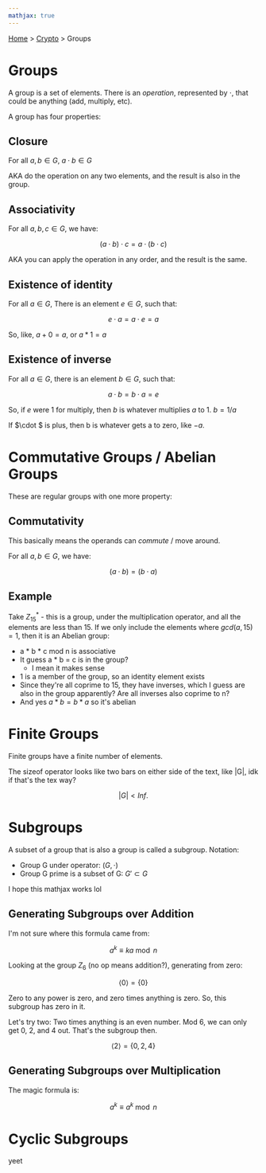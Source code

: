 ```yaml
---
mathjax: true
---
```


[Home](../../../index.md) > [Crypto](./index.md) > Groups

# Groups

A group is a set of elements. There is an *operation*, represented by $\cdot$, that could be anything (add, multiply, etc).

A group has four properties:

## Closure

For all $a, b \in G$, $a \cdot b \in G$

AKA do the operation on any two elements, and the result is also in the group.

## Associativity

For all $a, b, c \in G$, we have:

$$
(a \cdot b) \cdot c = a \cdot (b \cdot c)
$$

AKA you can apply the operation in any order, and the result is the same.

## Existence of identity

For all $a \in G$, There is an element $e \in G$, such that:

$$
e \cdot a = a \cdot e = a
$$

So, like, $a+0=a$, or $a*1=a$

## Existence of inverse

For all $a \in G$, there is an element $b \in G$, such that:

$$
a \cdot b = b \cdot a = e
$$

So, if $e$ were 1 for multiply, then $b$ is whatever multiplies $a$ to 1. $b=1/a$

If $\cdot $ is plus, then b is whatever gets a to zero, like $-a$.

# Commutative Groups / Abelian Groups

These are regular groups with one more property:

## Commutativity

This basically means the operands can *commute* / move around.

For all $a, b \in G$, we have:

$$
(a \cdot b) = (b \cdot a)
$$

## Example

Take $Z_{15}^{*}$ - this is a group, under the multiplication operator, and all the elements are less than 15. If we only include the elements where $gcd(a,15)=1$, then it is an Abelian group:

- a * b * c mod n is associative
- It guess a * b = c is in the group?
	- I mean it makes sense
- 1 is a member of the group, so an identity element exists
- Since they're all coprime to 15, they have inverses, which I guess are also in the group apparently? Are all inverses also coprime to n?
- And yes $a*b = b*a$ so it's abelian

# Finite Groups

Finite groups have a finite number of elements.

The sizeof operator looks like two bars on either side of the text, like |G|, idk if that's the tex way?

$$
|G| < Inf.
$$

# Subgroups

A subset of a group that is also a group is called a subgroup. Notation:

- Group G under operator: $(G, \cdot )$
- Group G prime is a subset of G: $G' \subset G$

I hope this mathjax works lol

## Generating Subgroups over Addition

I'm not sure where this formula came from:

$$
a^k \equiv ka \bmod n
$$

Looking at the group $Z_6$ (no op means addition?), generating from zero:

$$
\langle 0 \rangle = \{0\}
$$

Zero to any power is zero, and zero times anything is zero. So, this subgroup has zero in it.

Let's try two: Two times anything is an even number. Mod 6, we can only get 0, 2, and 4 out. That's the subgroup then.

$$
\langle 2 \rangle = \{0,2,4\}
$$

## Generating Subgroups over Multiplication

The magic formula is:

$$
a^k \equiv a^k \bmod n
$$

# Cyclic Subgroups

yeet
